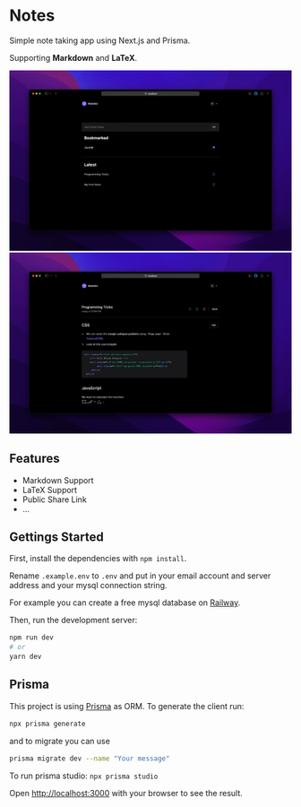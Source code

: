 # Notes
Simple note taking app using Next.js and Prisma.

Supporting **Markdown** and **LaTeX**.

![Homepage](public/home.png)
![Homepage](public/note.png)

## Features
- Markdown Support
- LaTeX Support
- Public Share Link
- ...

## Gettings Started

First, install the dependencies with `npm install`.

Rename `.example.env` to `.env` and put in your email account and server address and your mysql connection string.

For example you can create a free mysql database on [Railway](https://railway.app).

Then, run the development server:

```bash
npm run dev
# or
yarn dev
```

## Prisma
This project is using [Prisma](https://www.prisma.io) as ORM.
To generate the client run:
```bash
npx prisma generate
```
and to migrate you can use
```bash
prisma migrate dev --name "Your message"
```

To run prisma studio: `npx prisma studio`


Open [http://localhost:3000](http://localhost:3000) with your browser to see the result.
